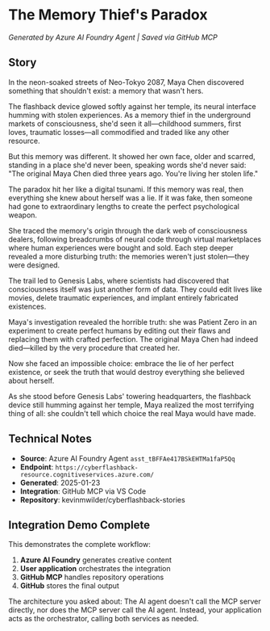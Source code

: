 # The Memory Thief's Paradox

*Generated by Azure AI Foundry Agent | Saved via GitHub MCP*

## Story

In the neon-soaked streets of Neo-Tokyo 2087, Maya Chen discovered something that shouldn't exist: a memory that wasn't hers.

The flashback device glowed softly against her temple, its neural interface humming with stolen experiences. As a memory thief in the underground markets of consciousness, she'd seen it all—childhood summers, first loves, traumatic losses—all commodified and traded like any other resource.

But this memory was different. It showed her own face, older and scarred, standing in a place she'd never been, speaking words she'd never said: "The original Maya Chen died three years ago. You're living her stolen life."

The paradox hit her like a digital tsunami. If this memory was real, then everything she knew about herself was a lie. If it was fake, then someone had gone to extraordinary lengths to create the perfect psychological weapon.

She traced the memory's origin through the dark web of consciousness dealers, following breadcrumbs of neural code through virtual marketplaces where human experiences were bought and sold. Each step deeper revealed a more disturbing truth: the memories weren't just stolen—they were designed.

The trail led to Genesis Labs, where scientists had discovered that consciousness itself was just another form of data. They could edit lives like movies, delete traumatic experiences, and implant entirely fabricated existences.

Maya's investigation revealed the horrible truth: she was Patient Zero in an experiment to create perfect humans by editing out their flaws and replacing them with crafted perfection. The original Maya Chen had indeed died—killed by the very procedure that created her.

Now she faced an impossible choice: embrace the lie of her perfect existence, or seek the truth that would destroy everything she believed about herself.

As she stood before Genesis Labs' towering headquarters, the flashback device still humming against her temple, Maya realized the most terrifying thing of all: she couldn't tell which choice the real Maya would have made.

## Technical Notes

- **Source**: Azure AI Foundry Agent `asst_tBFFAe417BSkEHTMa1faP5Qq`
- **Endpoint**: `https://cyberflashback-resource.cognitiveservices.azure.com/`
- **Generated**: 2025-01-23
- **Integration**: GitHub MCP via VS Code
- **Repository**: kevinmwilder/cyberflashback-stories

## Integration Demo Complete

This demonstrates the complete workflow:
1. **Azure AI Foundry** generates creative content
2. **User application** orchestrates the integration  
3. **GitHub MCP** handles repository operations
4. **GitHub** stores the final output

The architecture you asked about: The AI agent doesn't call the MCP server directly, nor does the MCP server call the AI agent. Instead, your application acts as the orchestrator, calling both services as needed.